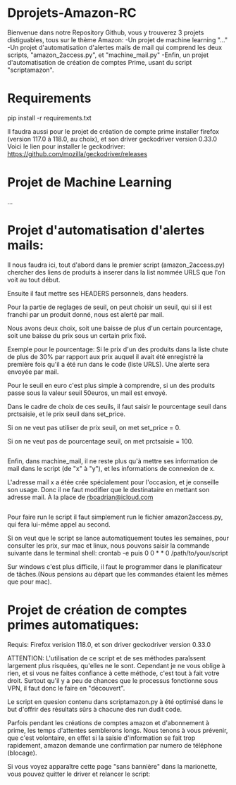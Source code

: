 # Dprojets-Amazon-RC
Bienvenue dans notre Repository Github, vous y trouverez 3 projets distiguables, tous sur le thème Amazon:
-Un projet de machine learning "..."
-Un projet d'automatisation d'alertes mails de mail qui comprend les deux scripts, "amazon_2access.py", et "machine_mail.py"
-Enfin, un projet d'automatisation de création de comptes Prime, usant du script "scriptamazon".


# Requirements
pip install -r requirements.txt





Il faudra aussi pour le projet de création de compte prime installer firefox (version 117.0 à 118.0, au choix), et son driver geckodriver version 0.33.0
Voici le lien pour installer le geckodriver: https://github.com/mozilla/geckodriver/releases

# Projet de Machine Learning
...




# Projet d'automatisation d'alertes mails:

Il nous faudra ici, tout d'abord dans le premier script (amazon_2access.py) chercher des liens de produits à inserer dans la list nommée URLS que l'on voit au tout début.


Ensuite il faut mettre ses HEADERS personnels, dans headers.


Pour la partie de reglages de seuil, on peut choisir un seuil, qui si il est franchi par un produit donné, nous est alerté par mail.

Nous avons deux choix, soit une baisse de plus d'un certain pourcentage, soit une baisse du prix sous un certain prix fixé.


Exemple pour le pourcentage: Si le prix d'un des produits dans la liste chute de plus de 30% par rapport aux prix auquel il avait été enregistré la première fois qu'il a été run dans le code (liste URLS). Une alerte sera envoyée par mail.

Pour le seuil en euro c'est plus simple à comprendre, si un des produits passe sous la valeur seuil 50euros, un mail est envoyé.

Dans le cadre de choix de ces seuils, il faut saisir le pourcentage seuil dans prctsaisie, et le prix seuil dans set_price.

Si on ne veut pas utiliser de prix seuil, on met set_price = 0. 


Si on ne veut pas de pourcentage seuil, on met prctsaisie = 100.


<a href="https://zupimages.net/viewer.php?id=23/39/qv1g.png"><img src="https://zupimages.net/up/23/39/qv1g.png" alt="" /></a>




Enfin, dans machine_mail, il ne reste plus qu'à mettre ses information de mail dans le script (de "x" à "y"), et les informations de connexion de x.


L'adresse mail x a étée crée spécialement pour l'occasion, et je conseille son usage. Donc il ne faut modifier que le destinataire en mettant son adresse mail. À la place de rboadrian@icloud.com

<a href="https://zupimages.net/viewer.php?id=23/39/ve3u.png"><img src="https://zupimages.net/up/23/39/ve3u.png" alt="" /></a>



Pour faire run le script il faut simplement run le fichier amazon2access.py, qui fera lui-même appel au second.


Si on veut que le script se lance automatiquement toutes les semaines, pour consulter les prix, sur mac et linux, nous pouvons saisir la commande suivante dans le terminal shell:     crontab -e    puis  0 0 * * 0 /path/to/your/script

Sur windows c'est plus difficile, il faut le programmer dans le planificateur de tâches.(Nous pensions au départ que les commandes étaient les mêmes que pour mac).

# Projet de création de comptes primes automatiques:

Requis: Firefox verision 118.0, et son driver geckodriver version 0.33.0

ATTENTION: L'utilisation de ce script et de ses méthodes paraîssent largement plus risquées, qu'elles ne le sont. Cependant je ne vous oblige à rien, et si vous ne faites confiance à cette méthode, c'est tout à fait votre droit. Surtout qu'il y a peu de chances que le processus fonctionne sous VPN, il faut donc le faire en "découvert".

Le script en quesion contenu dans scriptamazon.py à été optimisé dans le but d'offrir des résultats sûrs à chacune des run dudit code. 

Parfois pendant les créations de comptes amazon et d'abonnement à prime, les temps d'attentes semblerons longs. Nous tenons à vous prévenir, que c'est volontaire, en effet si la saisie d'information se fait trop rapidement, amazon demande une confirmation par numero de téléphone (blocage).

Si vous voyez apparaître cette page "sans bannière" dans la marionette, vous pouvez quitter le driver et relancer le script:
<a href="https://zupimages.net/viewer.php?id=23/39/7nfk.png"><img src="https://zupimages.net/up/23/39/7nfk.png" alt="" /></a>
